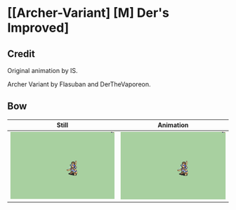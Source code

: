 # [\[Archer-Variant\] \[M\] Der's Improved]

## Credit

Original animation by IS.

Archer Variant by Flasuban and DerTheVaporeon.
	
## Bow

| Still | Animation |
| :---: | :-------: |
| ![Bow still](./Bow_000.png) | ![Bow animation](./Bow.gif) |
